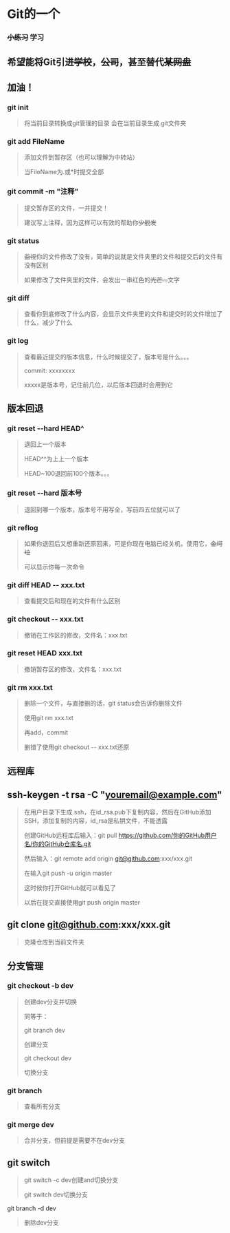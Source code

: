 # Git的一个

### ~~小练习~~ 学习

## 希望能将Git引进~~学校~~，~~公司~~，甚至替代~~某网盘~~

## 加油！

### git init

>   将当前目录转换成git管理的目录
>   会在当前目录生成.git文件夹

### git add FileName

>   添加文件到暂存区（也可以理解为中转站）
>
>   当FileName为.或*时提交全部

### git commit \-m "注释"

>   提交暂存区的文件，一并提交！
>
>   建议写上注释，因为这样可以有效的帮助你~~少脱发~~

### git status

>   ~~监视~~你的文件修改了没有，简单的说就是文件夹里的文件和提交后的文件有没有区别
>
>   如果修改了文件夹里的文件，会发出一串红色的~~光芒…~~文字

### git diff

>   查看你到底修改了什么内容，会显示文件夹里的文件和提交时的文件增加了什么，减少了什么

### git log

>   查看最近提交的版本信息，什么时候提交了，版本号是什么。。。
>
>   commit: xxxxxxxx
>
>   xxxxx是版本号，记住前几位，以后版本回退时会用到它

## 版本回退

### git reset \-\-hard HEAD^

>   退回上一个版本
>
>   HEAD^^为上上一个版本
>
>   HEAD~100退回前100个版本。。。

### git reset \-\-hard 版本号

>   退回到哪一个版本，版本号不用写全，写前四五位就可以了

### git reflog

>   如果你退回后又想重新还原回来，可是你现在电脑已经关机，使用它，~~金坷垃~~
>
>   可以显示你每一次命令

### git diff HEAD \-\- xxx.txt

>   查看提交后和现在的文件有什么区别

### git checkout \-\- xxx.txt

>   撤销在工作区的修改，文件名：xxx.txt

### git reset HEAD xxx.txt

>   撤销暂存区的修改，文件名：xxx.txt

### git rm xxx.txt

>   删除一个文件，与直接删的话，git status会告诉你删除文件
>
>   使用git rm xxx.txt
>
>   再add，commit
>
>   删错了使用git checkout -- xxx.txt还原

## 远程库

## ssh-keygen -t rsa -C "youremail@example.com"

>   在用户目录下生成.ssh，在id_rsa.pub下复制内容，然后在GitHub添加SSH，添加复制的内容，id_rsa是私钥文件，不能透露
>
>   创建GitHub远程库后输入：git pull https://github.com/你的GitHub用户名/你的GitHub仓库名.git
>
>   然后输入：git remote add origin git@github.com:xxx/xxx.git
>
>   在输入git push -u origin master
>
>   这时候你打开GitHub就可以看见了
>
>   以后在提交直接使用git push origin master
>
## git clone git@github.com:xxx/xxx.git

>   克隆仓库到当前文件夹

## 分支管理

### git checkout -b dev

>   创建dev分支并切换
>
>   同等于：
>
>   git branch dev
>
>   创建分支
>
>   git checkout dev
>
>   切换分支

### git branch

>   查看所有分支

### git merge dev

>   合并分支，但前提是需要不在dev分支

## git switch

>   git switch -c dev创建and切换分支
>
>   git switch dev切换分支

git branch -d dev

>   删除dev分支